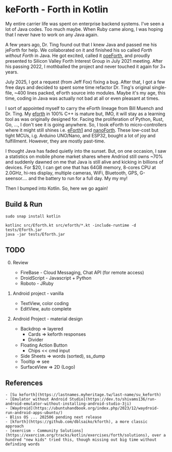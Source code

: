 # keForth - Forth in Kotlin

My entire carrier life was spent on enterprise backend systems. I've seen a lot of Java codes. Too much maybe. When Ruby came along, I was hoping that I never have to work on any Java again.

A few years ago, Dr. Ting found out that I knew Java and passed me his jeForth for help. We collaborated on it and finished his so called *Forth without Forth* in Java. He got excited, called it [ooeForth](https://github.com/chochain/ooeforth), and proudly presented to Silicon Valley Forth Interest Group in July 2021 meeting. After his passing 2022, I mothballed the project and never touched it again for 3+ years.

July 2025, I got a request (from Jeff Fox) fixing a bug. After that, I got a few free days and decided to spent some time refactor Dr. Ting's original single-file, ~400 lines packed, eForth source into modules. Maybe it's my age, this time, coding in Java was actually not bad at all or even pleasant at times.

I sort of appointed myself to carry the eForth lineage from Bill Muench and Dr. Ting. My [eforth](https://github.com/chochain/eforth) in 100% C++ is mature but, IMO, it will stay as a learning tool as was originally designed for. Facing the proliferation of Python, Rust, Go, ..., I don't see it is going anywhere. So, I took eForth to micro-controllers where it might still shines i.e. [eForth1](https://github.com/chochain/eForth1) and [nanoForth](https://github.com/chochain/nanoForth). These low-cost but tight MCUs, i.g. Arduino UNO/Nano, and ESP32, bought a lot of joy and fulfillment. However, they are mostly past-time.

I thought Java has faded quietly into the sunset. But, on one occasion, I saw a statistics on mobile phone market shares where Andriod still owns ~70% and suddenly dawned on me that Java is still alive and kicking in billions of devices. For $20, I can get one that has 64GB memory, 8-cores CPU at 2.0GHz, hi-res display, multiple cameras, WiFi, Bluetooth, GPS, G-seensor.... and the battery to run for a full day. My my my!

Then I bumped into Kotlin. So, here we go again!

## Build & Run

    sudo snap install kotlin 

    kotlinc src/Eforth.kt src/eforth/*.kt -include-runtime -d tests/Eforth.jar
    java -jar tests/Eforth.jar

## TODO
0. Review
   + FireBase - Cloud Messaging, Chat API (for remote access)
   + DroidScript - Javascript + Python
   + Roboto - JRuby

1. Android project - vanilla
    + TextView, color coding
    + EditView, auto complete

2. Android Project - material design
    + Backdrop => layered
       + Cards => keforth responses
       + Divider
    + Floating Action Button
       + Chips << cmd input
    + Side Sheets => words (sorted), ss_dump
    + Tooltip => see
    + SurfaceView => 2D (Logo)

## References

    - [Su keforth](https://lastnames.myheritage.tw/last-name/su_keforth)
    - [Emulator without Android Studio](https://dev.to/shivams136/run-android-emulator-without-installing-android-studio-3ji)
    - [Waydroid](https://ubuntuhandbook.org/index.php/2023/12/waydroid-run-android-apps-ubuntu/)
    - Bliss OS ... 202506 pending next release
    - [kforth](https://github.com/dblsaiko/kforth), a more classic approach
    - [exercism - Community Solutions](https://exercism.org/tracks/kotlin/exercises/forth/solutions), over a hundred "new kids" tried this, though missing out big time without definding words
